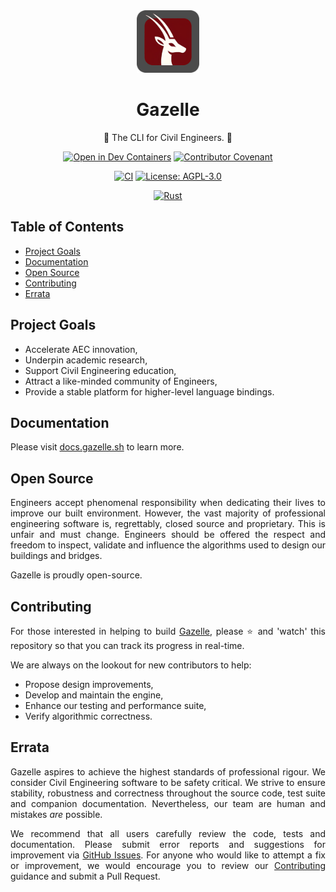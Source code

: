 <div align="center">
  <img src="./.github/assets/gazelle.png" width="100px" height="100px" />
  <h1>Gazelle</h1>
  <p>🦌 The CLI for Civil Engineers. 💨</p>

  [![Open in Dev Containers](https://img.shields.io/static/v1?label=Dev%20Containers&message=Open&color=blue&logo=visualstudiocode)](https://vscode.dev/redirect?url=vscode://ms-vscode-remote.remote-containers/cloneInVolume?url=https://github.com/gazellekit/gazelle)
  [![Contributor Covenant](https://img.shields.io/badge/Contributor%20Covenant-2.0-4baaaa.svg)](https://github.com/gazellekit/gazelle/blob/main/.github/CODE_OF_CONDUCT.md)
  
  [![CI](https://github.com/gazellekit/gazelle/actions/workflows/ci.yml/badge.svg)](https://github.com/gazellekit/gazelle/actions/workflows/ci.yml)
  [![License: AGPL-3.0](https://img.shields.io/badge/License-AGPL--3.0-00add8)](https://choosealicense.com/licenses/agpl-3.0/)
  
  [![Rust](https://img.shields.io/badge/Rust-1.79.0-ce412b?logo=rust)](https://www.rust-lang.org)
</div>

## Table of Contents

- [Project Goals](#project-goals)
- [Documentation](#documentation)
- [Open Source](#open-source)
- [Contributing](#contributing)
- [Errata](#errata)

## Project Goals

- Accelerate AEC innovation,
- Underpin academic research,
- Support Civil Engineering education,
- Attract a like-minded community of Engineers,
- Provide a stable platform for higher-level language bindings.

## Documentation

Please visit [docs.gazelle.sh](https://docs.gazelle.sh) to learn more.

## Open Source

<p align="justify">
  Engineers accept phenomenal responsibility when dedicating their lives to improve our built environment. However, the vast majority of professional engineering software is, regrettably, closed source and proprietary. This is unfair and must change. Engineers should be offered the respect and freedom to inspect, validate and influence the algorithms used to design our buildings and bridges. 
</p>

<p align="justify">
  Gazelle is proudly open-source.
</p>

## Contributing

<p align="justify">
  For those interested in helping to build <a href="https://github.com/gazellekit/gazelle" target="_blank">Gazelle</a>, please ⭐️ and 'watch' this repository so that you can track its progress in real-time.
</p>

<p align="justify">
  We are always on the lookout for new contributors to help: 
</p>

- Propose design improvements,
- Develop and maintain the engine, 
- Enhance our testing and performance suite,
- Verify algorithmic correctness.

## Errata

<p align="justify">
  Gazelle aspires to achieve the highest standards of professional rigour. We consider Civil Engineering software to be safety critical. We strive to ensure stability, robustness and correctness throughout the source code, test suite and companion documentation. Nevertheless, our team are human and mistakes <em>are</em> possible. 
</p>

<p align="justify">
  We recommend that all users carefully review the code, tests and documentation. Please submit error reports and suggestions for improvement via <a href="https://github.com/gazellekit/gazelle/issues" target="_blank">GitHub Issues</a>. For anyone who would like to attempt a fix or improvement, we would encourage you to review our <a href="#contributing">Contributing</a> guidance and submit a Pull Request.
</p>
